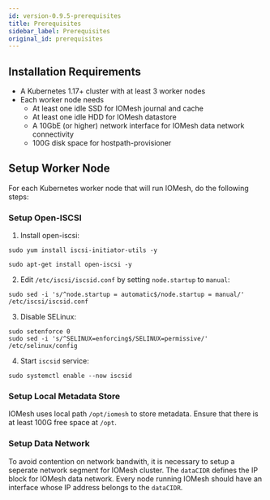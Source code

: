 ```yaml
---
id: version-0.9.5-prerequisites
title: Prerequisites
sidebar_label: Prerequisites
original_id: prerequisites
---
```


## Installation Requirements

- A Kubernetes 1.17+ cluster with at least 3 worker nodes
- Each worker node needs
  - At least one idle SSD for IOMesh journal and cache
  - At least one idle HDD for IOMesh datastore
  - A 10GbE (or higher) network interface for IOMesh data network connectivity
  - 100G disk space for hostpath-provisioner

## Setup Worker Node

For each Kubernetes worker node that will run IOMesh, do the following steps:

### Setup Open-ISCSI

1. Install open-iscsi:

<!--DOCUSAURUS_CODE_TABS-->

<!--RHEL/CentOS-->

```shell
sudo yum install iscsi-initiator-utils -y
```

<!--Ubuntu-->

```shell
sudo apt-get install open-iscsi -y
```

<!--END_DOCUSAURUS_CODE_TABS-->

2. Edit `/etc/iscsi/iscsid.conf` by setting `node.startup` to `manual`:

```shell
sudo sed -i 's/^node.startup = automatic$/node.startup = manual/' /etc/iscsi/iscsid.conf
```

3. Disable SELinux:

```shell
sudo setenforce 0
sudo sed -i 's/^SELINUX=enforcing$/SELINUX=permissive/' /etc/selinux/config
```

4. Start `iscsid` service:

```shell
sudo systemctl enable --now iscsid
```

### Setup Local Metadata Store

IOMesh uses local path `/opt/iomesh` to store metadata. Ensure that there is at least 100G free space at `/opt`.

### Setup Data Network

To avoid contention on network bandwith, it is necessary to setup a seperate network segment for IOMesh cluster. The `dataCIDR` defines the IP block for IOMesh data network. Every node running IOMesh should have an interface whose IP address belongs to the `dataCIDR`.
